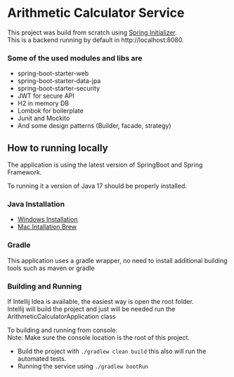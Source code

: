 # Arithmetic Calculator Service

This project was build from scratch using [Spring Initializer](https://start.spring.io/).\
This is a backend running by default in http://localhost:8080.

### Some of the used modules and libs are
- spring-boot-starter-web
- spring-boot-starter-data-jpa
- spring-boot-starter-security
- JWT for secure API
- H2 in memory DB
- Lombok for boilerplate
- Junit and Mockito
- And some design patterns (Builder, facade, strategy)

## How to running locally
The application is using the latest version of SpringBoot and Spring Framework. 

To running it a version of Java 17 should be properly installed.

### Java Installation

- [Windows Installation](https://learn.microsoft.com/en-us/java/openjdk/install)
- [Mac Intallation Brew](https://formulae.brew.sh/formula/openjdk@17)

### Gradle

This application uses a gradle wrapper, no need to install additional building tools such as maven or gradle

### Building and Running
If Intellij Idea is available, the easiest way is open the root folder.\
Intellij will build the project and just will be needed run the ArithmeticCalculatorApplication class

To building and running from console: \
Note: Make sure the console location is the root of this project.

- Build the project with `./gradlew clean build` this also will run the automated tests.
- Running the service using `./gradlew bootRun`